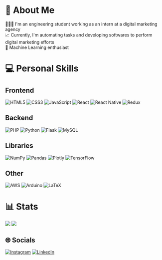 # 💫 About Me
👨🏻‍💻 I'm an engineering student working as an intern at a digital marketing agency<br>📈 Currently, I'm automating tasks and developing softwares to perform digital marketing efforts<br>📓 Machine Learning enthusiast

# 💻 Personal Skills

## Frontend
![HTML5](https://img.shields.io/badge/html5-%23E34F26.svg?style=for-the-badge&logo=html5&logoColor=white) ![CSS3](https://img.shields.io/badge/css3-%231572B6.svg?style=for-the-badge&logo=css3&logoColor=white) ![JavaScript](https://img.shields.io/badge/javascript-%23323330.svg?style=for-the-badge&logo=javascript&logoColor=%23F7DF1E) ![React](https://img.shields.io/badge/react-%2320232a.svg?style=for-the-badge&logo=react&logoColor=%2361DAFB) ![React Native](https://img.shields.io/badge/react_native-%2320232a.svg?style=for-the-badge&logo=react&logoColor=%2361DAFB) ![Redux](https://img.shields.io/badge/redux-%23593d88.svg?style=for-the-badge&logo=redux&logoColor=white)

## Backend
![PHP](https://img.shields.io/badge/php-%23777BB4.svg?style=for-the-badge&logo=php&logoColor=white) ![Python](https://img.shields.io/badge/python-3670A0?style=for-the-badge&logo=python&logoColor=ffdd54) ![Flask](https://img.shields.io/badge/flask-%23000.svg?style=for-the-badge&logo=flask&logoColor=white) ![MySQL](https://img.shields.io/badge/mysql-%2300f.svg?style=for-the-badge&logo=mysql&logoColor=white)

## Libraries
![NumPy](https://img.shields.io/badge/numpy-%23013243.svg?style=for-the-badge&logo=numpy&logoColor=white) ![Pandas](https://img.shields.io/badge/pandas-%23150458.svg?style=for-the-badge&logo=pandas&logoColor=white) ![Plotly](https://img.shields.io/badge/Plotly-%233F4F75.svg?style=for-the-badge&logo=plotly&logoColor=white) ![TensorFlow](https://img.shields.io/badge/TensorFlow-%23FF6F00.svg?style=for-the-badge&logo=TensorFlow&logoColor=white)

## Other
![AWS](https://img.shields.io/badge/AWS-%23FF9900.svg?style=for-the-badge&logo=amazon-aws&logoColor=white) ![Arduino](https://img.shields.io/badge/-Arduino-00979D?style=for-the-badge&logo=Arduino&logoColor=white) ![LaTeX](https://img.shields.io/badge/latex-%23008080.svg?style=for-the-badge&logo=latex&logoColor=white)

# 📊 Stats
![](https://github-readme-stats.vercel.app/api?username=luizgbraga&theme=great-gatsby&hide_border=true&include_all_commits=false&count_private=false&hide=contribs,issues&show_icons=true&line_height=30)
![](https://github-readme-stats.vercel.app/api/top-langs?username=luizgbraga&theme=great-gatsby&hide_border=true&include_all_commits=false&count_private=false&layout=compact&line_height=30)

## 🌐 Socials
[![Instagram](https://img.shields.io/badge/Instagram-%23E4405F.svg?logo=Instagram&logoColor=white)](https://instagram.com/luizgbraga) [![LinkedIn](https://img.shields.io/badge/LinkedIn-%230077B5.svg?logo=linkedin&logoColor=white)](https://linkedin.com/in/luizgbraga) 
